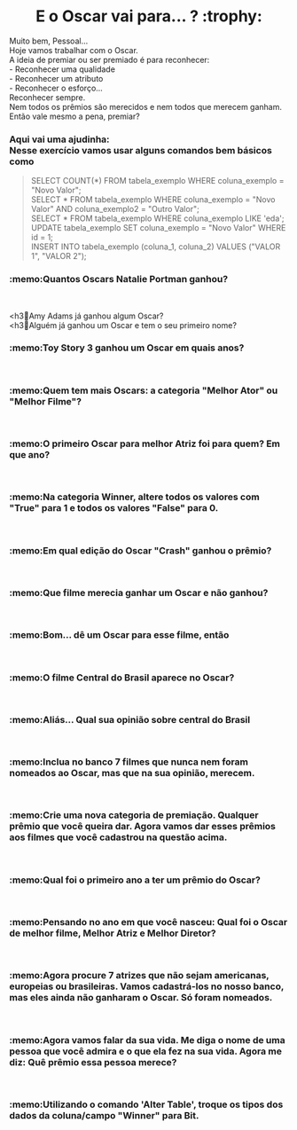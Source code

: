 <h1 align="center"> E o Oscar vai para... ? :trophy: </h1>

<p>Muito bem, Pessoal... <br>Hoje vamos trabalhar com o Oscar.<br>A ideia de premiar ou ser premiado é para reconhecer:<br>- Reconhecer uma qualidade<br>- Reconhecer um atributo<br>- Reconhecer o esforço... <br>Reconhecer sempre.<br>Nem todos os prêmios são merecidos e nem todos que merecem ganham.<br>Então vale mesmo a pena, premiar?</p>

<h3 :memo:>Aqui vai uma ajudinha:<br>Nesse exercício vamos usar alguns comandos bem básicos como</h3>

>SELECT COUNT(*) FROM tabela_exemplo WHERE coluna_exemplo = "Novo Valor";<br>SELECT * FROM tabela_exemplo WHERE coluna_exemplo = "Novo Valor"  AND coluna_exemplo2 = "Outro Valor";<br>SELECT * FROM tabela_exemplo WHERE coluna_exemplo LIKE 'eda';<br>UPDATE tabela_exemplo SET coluna_exemplo = "Novo Valor" WHERE id = 1;<br>INSERT INTO tabela_exemplo (coluna_1, coluna_2) VALUES ("VALOR 1", "VALOR 2");

<h3> :memo:Quantos Oscars Natalie Portman ganhou?</h3>

<br>

<h3:memo:Amy Adams já ganhou algum Oscar?</h3>
<br>
<h3:memo:Alguém já ganhou um Oscar e tem o seu primeiro nome?</h3>
<br>
<h3>:memo:Toy Story 3 ganhou um Oscar em quais anos?</h3>
<br>
<h3>:memo:Quem tem mais Oscars: a categoria "Melhor Ator" ou "Melhor Filme"?</h3>
<br>
<h3>:memo:O primeiro Oscar para melhor Atriz foi para quem? Em que ano?</h3>
<br>
<h3>:memo:Na categoria Winner, altere todos os valores com "True" para 1 e todos os valores "False" para 0.</h3>
<br>
<h3>:memo:Em qual edição do Oscar "Crash" ganhou o prêmio?</h3>
<br>
<h3>:memo:Que filme merecia ganhar um Oscar e não ganhou?</h3>
<br>
<h3>:memo:Bom... dê um Oscar para esse filme, então</h3>
<br>
<h3>:memo:O filme Central do Brasil aparece no Oscar?</h3>
<br>
<h3>:memo:Aliás... Qual sua opinião sobre central do Brasil</h3>
<br>
<h3>:memo:Inclua no banco 7 filmes que nunca nem foram nomeados ao Oscar, mas que na sua opinião, merecem.</h3>
<br>
<h3>:memo:Crie uma nova categoria de premiação. Qualquer prêmio que você queira dar. Agora vamos dar esses prêmios aos filmes que você cadastrou na questão acima.</h3>
<br>
<h3>:memo:Qual foi o primeiro ano a ter um prêmio do Oscar?</h3>
<br>
<h3>:memo:Pensando no ano em que você nasceu: Qual foi o Oscar de melhor filme, Melhor Atriz e Melhor Diretor?</h3>
<br>
<h3>:memo:Agora procure 7 atrizes que não sejam americanas, europeias ou brasileiras.  Vamos cadastrá-los no nosso banco, mas eles ainda não ganharam o Oscar. Só foram nomeados.</h3>
<br>
<h3>:memo:Agora vamos falar da sua vida. Me diga o nome de uma pessoa que você admira e o que ela fez na sua vida. Agora me diz: Quê prêmio essa pessoa merece?</h3>
<br>
<h3>:memo:Utilizando o comando 'Alter Table', troque os tipos dos dados da coluna/campo "Winner" para Bit.</h3>

